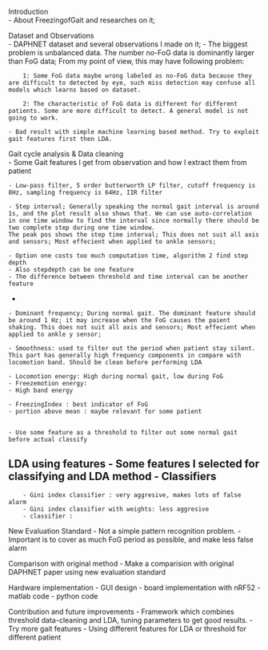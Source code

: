 
Introduction\
    - About FreezingofGait and researches on it;

Dataset and Observations\
    - DAPHNET dataset and several observations I made on it;
    - The biggest problem is unbalanced data. The number no-FoG data is dominantly larger than FoG data; From my point of view, this may have following problem:
    
        1: Some FoG data maybe wrong labeled as no-FoG data because they are difficult to detected by eye, such miss detection may confuse all models which learns based on dataset.

        2: The characteristic of FoG data is different for different patients. Some are more difficult to detect. A general model is not going to work.
        
    - Bad result with simple machine learning based method. Try to exploit gait features first then LDA.
     
Gait cycle analysis & Data cleaning\
    - Some Gait features I get from observation and how I extract them from patient
    
    - Low-pass filter, 5 order butterworth LP filter, cutoff frequency is 8Hz, sampling frequency is 64Hz, IIR filter
     
    - Step interval; Generally speaking the normal gait interval is around 1s, and the plot result also shows that. We can use auto-correlation in one time window to find the interval since normally there should be two complete step during one time window.
    The peak pos shows the step time interval; This does not suit all axis and sensors; Most effecient when applied to ankle sensors;
    
    - Option one costs too much computation time, algorithm 2 find step depth
    - Also stepdepth can be one feature
    - The difference between threshold and time interval can be another feature
- 

    - Dominant frequency; During normal gait. The dominant feature should be around 1 Hz; it may increase when the FoG causes the paient shaking. This does not suit all axis and sensors; Most effecient when applied to ankle y sensor;

    - Smoothness: used to filter out the period when patient stay silent. This part has generally high frequency components in compare with locomotion band. Should be clean before performing LDA
    
    - Locomotion energy: High during normal gait, low during FoG
    - Freezemotion energy:
    - High band energy

    - FreezingIndex : best indicator of FoG
    - portion above mean : maybe relevant for some patient

  
    - Use some feature as a threshold to filter out some normal gait before actual classify
     
LDA using features
    - Some features I selected for classifying and LDA method
    - Classifiers
  - 
        - Gini index classifier : very aggresive, makes lots of false alarm
        - Gini index classifier with weights: less aggresive
        - classifier : 
  

New Evaluation Standard
    - Not a simple pattern recognition problem.
    - Important is to cover as much FoG period as possible, and make less false alarm 

Comparison with original method
    - Make a comparision with original DAPHNET paper using new evaluation standard

Hardware implementation
    - GUI design
    - board implementation with nRF52
    - matlab code
    - python code

Contribution and future improvements
    - Framework which combines threshold data-cleaning and LDA, tuning parameters to get good results.
    - Try more gait features 
    - Using different features for LDA or threshold for different patient
